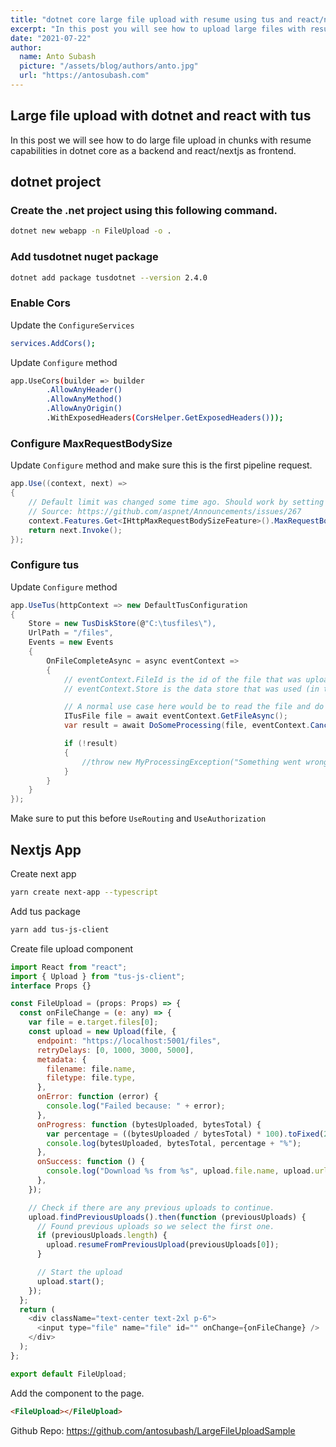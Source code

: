 ```yaml
---
title: "dotnet core large file upload with resume using tus and react/nextjs"
excerpt: "In this post you will see how to upload large files with resume using tus. We will use dotnet core for the backend and nextjs for the frontend"
date: "2021-07-22"
author:
  name: Anto Subash
  picture: "/assets/blog/authors/anto.jpg"
  url: "https://antosubash.com"
---
```


## Large file upload with dotnet and react with tus

In this post we will see how to do large file upload in chunks with resume capabilities in dotnet core as a backend and react/nextjs as frontend.

## dotnet project

### Create the .net project using this following command.

```bash
dotnet new webapp -n FileUpload -o .
```

### Add tusdotnet nuget package

```bash
dotnet add package tusdotnet --version 2.4.0
```

### Enable Cors

Update the `ConfigureServices`

```bash
services.AddCors();
```

Update `Configure` method

```bash
app.UseCors(builder => builder
        .AllowAnyHeader()
        .AllowAnyMethod()
        .AllowAnyOrigin()
        .WithExposedHeaders(CorsHelper.GetExposedHeaders()));
```

### Configure MaxRequestBodySize

Update `Configure` method and make sure this is the first pipeline request.

```cs
app.Use((context, next) =>
{
    // Default limit was changed some time ago. Should work by setting MaxRequestBodySize to null using ConfigureKestrel but this does not seem to work for IISExpress.
    // Source: https://github.com/aspnet/Announcements/issues/267
    context.Features.Get<IHttpMaxRequestBodySizeFeature>().MaxRequestBodySize = null;
    return next.Invoke();
});
```

### Configure tus

Update `Configure` method

```cs
app.UseTus(httpContext => new DefaultTusConfiguration
{
    Store = new TusDiskStore(@"C:\tusfiles\"),
    UrlPath = "/files",
    Events = new Events
    {
        OnFileCompleteAsync = async eventContext =>
        {
            // eventContext.FileId is the id of the file that was uploaded.
            // eventContext.Store is the data store that was used (in this case an instance of the TusDiskStore)

            // A normal use case here would be to read the file and do some processing on it.
            ITusFile file = await eventContext.GetFileAsync();
            var result = await DoSomeProcessing(file, eventContext.CancellationToken).ConfigureAwait(false);

            if (!result)
            {
                //throw new MyProcessingException("Something went wrong during processing");
            }
        }
    }
});
```

Make sure to put this before `UseRouting` and `UseAuthorization`

## Nextjs App

Create next app

```bash
yarn create next-app --typescript
```

Add tus package

```bash
yarn add tus-js-client
```

Create file upload component

```js
import React from "react";
import { Upload } from "tus-js-client";
interface Props {}

const FileUpload = (props: Props) => {
  const onFileChange = (e: any) => {
    var file = e.target.files[0];
    const upload = new Upload(file, {
      endpoint: "https://localhost:5001/files",
      retryDelays: [0, 1000, 3000, 5000],
      metadata: {
        filename: file.name,
        filetype: file.type,
      },
      onError: function (error) {
        console.log("Failed because: " + error);
      },
      onProgress: function (bytesUploaded, bytesTotal) {
        var percentage = ((bytesUploaded / bytesTotal) * 100).toFixed(2);
        console.log(bytesUploaded, bytesTotal, percentage + "%");
      },
      onSuccess: function () {
        console.log("Download %s from %s", upload.file.name, upload.url);
      },
    });

    // Check if there are any previous uploads to continue.
    upload.findPreviousUploads().then(function (previousUploads) {
      // Found previous uploads so we select the first one.
      if (previousUploads.length) {
        upload.resumeFromPreviousUpload(previousUploads[0]);
      }

      // Start the upload
      upload.start();
    });
  };
  return (
    <div className="text-center text-2xl p-6">
      <input type="file" name="file" id="" onChange={onFileChange} />
    </div>
  );
};

export default FileUpload;
```

Add the component to the page.

```html
<FileUpload></FileUpload>
```

Github Repo: <https://github.com/antosubash/LargeFileUploadSample>
